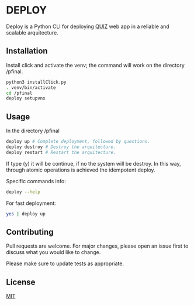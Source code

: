 # DEPLOY

Deploy is a Python CLI for deploying [QUIZ](https://github.com/CORE-UPM/quiz_2019) web app in a reliable and scalable arquitecture.

## Installation

Install click and activate the venv; the command will work on the directory /pfinal.

```bash
python3 installClick.py
. venv/bin/activate
cd /pfinal
deploy setupvnx
```

## Usage

In the directory /pfinal
```bash
deploy up # Complete deployment, followed by questions.
deploy destroy # Destroy the arquitecture.
deploy restart # Restart the arquitecture.

```
If type (y) it will be continue, if no the system will be destroy.
In this way, through atomic operations is achieved the idempotent deploy.

Specific commands info:

```bash
deploy --help
```

For fast deployment:
```bash
yes | deploy up 
```

## Contributing
Pull requests are welcome. For major changes, please open an issue first to discuss what you would like to change.

Please make sure to update tests as appropriate.

## License
[MIT](https://choosealicense.com/licenses/mit/)




